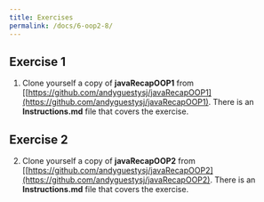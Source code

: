 ```yaml
---
title: Exercises
permalink: /docs/6-oop2-8/
---
```


## Exercise 1
1. Clone yourself a copy of **javaRecapOOP1** from [[https://github.com/andyguestysj/javaRecapOOP1](https://github.com/andyguestysj/javaRecapOOP1). There is an **Instructions.md** file that covers the exercise. 

## Exercise 2
2. Clone yourself a copy of **javaRecapOOP2** from [[https://github.com/andyguestysj/javaRecapOOP2](https://github.com/andyguestysj/javaRecapOOP2). There is an **Instructions.md** file that covers the exercise. 
   

